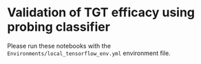 # Validation of TGT efficacy using probing classifier

Please run these notebooks with the `Environments/local_tensorflow_env.yml` environment file.
